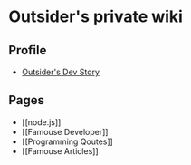 Outsider's private wiki
=============================

## Profile
- [Outsider's Dev Story](http://blog.outsider.ne.kr)

## Pages
- [[node.js]]
- [[Famouse Developer]]
- [[Programming Qoutes]]
- [[Famouse Articles]]

